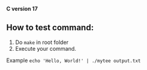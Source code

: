 **C version 17**

## How to test command:
1. Do `make` in root folder
2. Execute your command.

Example `echo 'Hello, World!' | ./mytee output.txt`

